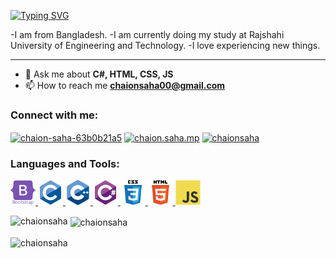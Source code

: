 [![Typing SVG](https://readme-typing-svg.herokuapp.com?font=Roboto+Slab&size=100&pause=1000&color=F7EFE7&center=true&width=1920&height=200&lines=Hi%2C+I+am+Chaion+Saha;Front+End+Developer;2%2B+years+of+coding+experience.;Welcome+to+my+github+account)](https://git.io/typing-svg)

<p align="left">
  -I am from Bangladesh. 
  -I am currently doing my study at Rajshahi University of Engineering and Technology.
  -I love experiencing new things.
</p>
<hr>


- 💬 Ask me about **C#, HTML, CSS, JS**
- 📫 How to reach me **chaionsaha00@gmail.com**

<h3 align="left">Connect with me:</h3>
<p align="left">
<a href="https://linkedin.com/in/chaion-saha-63b0b21a5" target="blank"><img align="center" src="https://raw.githubusercontent.com/rahuldkjain/github-profile-readme-generator/master/src/images/icons/Social/linked-in-alt.svg" alt="chaion-saha-63b0b21a5" height="30" width="40" /></a>
<a href="https://fb.com/chaion.saha.mp" target="blank"><img align="center" src="https://raw.githubusercontent.com/rahuldkjain/github-profile-readme-generator/master/src/images/icons/Social/facebook.svg" alt="chaion.saha.mp" height="30" width="40" /></a>
<a href="https://codeforces.com/profile/chaionsaha" target="blank"><img align="center" src="https://raw.githubusercontent.com/rahuldkjain/github-profile-readme-generator/master/src/images/icons/Social/codeforces.svg" alt="chaionsaha" height="30" width="40" /></a>
</p>

<h3 align="left">Languages and Tools:</h3>
<p align="left"> <a href="https://getbootstrap.com" target="_blank" rel="noreferrer"> <img src="https://raw.githubusercontent.com/devicons/devicon/master/icons/bootstrap/bootstrap-plain-wordmark.svg" alt="bootstrap" width="40" height="40"/> </a> <a href="https://www.cprogramming.com/" target="_blank" rel="noreferrer"> <img src="https://raw.githubusercontent.com/devicons/devicon/master/icons/c/c-original.svg" alt="c" width="40" height="40"/> </a> <a href="https://www.w3schools.com/cpp/" target="_blank" rel="noreferrer"> <img src="https://raw.githubusercontent.com/devicons/devicon/master/icons/cplusplus/cplusplus-original.svg" alt="cplusplus" width="40" height="40"/> </a> <a href="https://www.w3schools.com/cs/" target="_blank" rel="noreferrer"> <img src="https://raw.githubusercontent.com/devicons/devicon/master/icons/csharp/csharp-original.svg" alt="csharp" width="40" height="40"/> </a> <a href="https://www.w3schools.com/css/" target="_blank" rel="noreferrer"> <img src="https://raw.githubusercontent.com/devicons/devicon/master/icons/css3/css3-original-wordmark.svg" alt="css3" width="40" height="40"/> </a> <a href="https://www.w3.org/html/" target="_blank" rel="noreferrer"> <img src="https://raw.githubusercontent.com/devicons/devicon/master/icons/html5/html5-original-wordmark.svg" alt="html5" width="40" height="40"/> </a> <a href="https://developer.mozilla.org/en-US/docs/Web/JavaScript" target="_blank" rel="noreferrer"> <img src="https://raw.githubusercontent.com/devicons/devicon/master/icons/javascript/javascript-original.svg" alt="javascript" width="40" height="40"/> </a> </p>

<p><img align="left" src="https://github-readme-stats.vercel.app/api/top-langs?username=chaionsaha&show_icons=true&locale=en&layout=compact" alt="chaionsaha" /></p>

<p>&nbsp;<img align="center" src="https://github-readme-stats.vercel.app/api?username=chaionsaha&show_icons=true&locale=en" alt="chaionsaha" /></p>

<p><img align="center" src="https://github-readme-streak-stats.herokuapp.com/?user=chaionsaha&" alt="chaionsaha" /></p>
